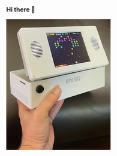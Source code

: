 ### Hi there 👋

<!--
**vruumllc/vruumllc** is a ✨ _special_ ✨ repository because its `README.md` (this file) appears on your GitHub profile.

Here are some ideas to get you started:

- 🔭 I’m currently working on ...
- 🌱 I’m currently learning ...
- 👯 I’m looking to collaborate on ...
- 🤔 I’m looking for help with ...
- 💬 Ask me about ...
- 📫 How to reach me: ...
- 😄 Pronouns: ...
- ⚡ Fun fact: ...
-->
<picture>
 <source media="(prefers-color-scheme: dark)" srcset="rp6502.png">
 <source media="(prefers-color-scheme: light)" srcset="rp6502.png">
 <img alt="here is my image" src="rp6502.png">
</picture>
